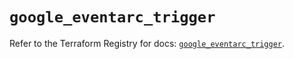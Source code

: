 # `google_eventarc_trigger`

Refer to the Terraform Registry for docs: [`google_eventarc_trigger`](https://registry.terraform.io/providers/hashicorp/google/6.30.0/docs/resources/eventarc_trigger).
